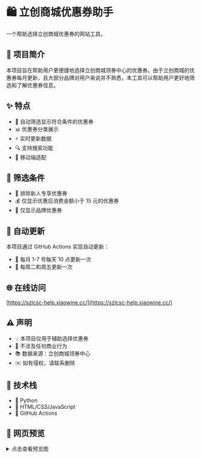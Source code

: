 # 🛍️ 立创商城优惠券助手

一个帮助选择立创商城优惠券的网站工具。

## 📝 项目简介

本项目旨在帮助用户更便捷地选择立创商城领券中心的优惠券。由于立创商城的优惠券每月更新，且大部分品牌对用户来说并不熟悉，本工具可以帮助用户更好地筛选和了解优惠券信息。

## ✨ 特点

- 🔄 自动筛选显示符合条件的优惠券
- 📊 优惠券分类展示
- ⚡ 实时更新数据
- 🔍 支持搜索功能
- 📱 移动端适配

## 🎯 筛选条件

- 🚫 排除新人专享优惠券
- 💰 仅显示优惠后消费金额小于 15 元的优惠券
- 🏢 仅显示品牌优惠券

## 🤖 自动更新

本项目通过 GitHub Actions 实现自动更新：

- 📅 每月 1-7 号每天 10 点更新一次
- 🔄 每周二和周五更新一次

## 🌐 在线访问

[https://szlcsc-help.xiaowine.cc/](https://szlcsc-help.xiaowine.cc/)

## ⚠️ 声明

- 💡 本项目仅用于辅助选择优惠券
- 🤝 不涉及任何商业行为
- 📚 数据来源：立创商城领券中心
- ✉️ 如有侵权，请联系删除

## 🔧 技术栈

- 🐍 Python
- 🎨 HTML/CSS/JavaScript
- 🔄 GitHub Actions

## 📱 网页预览

<details>
<summary>点击查看预览图</summary>

<img src="/pic/preview1.png" alt="网页预览1" width="800"/>
<img src="/pic/preview2.png" alt="网页预览2" width="800"/>

## 📊 项目统计

[![Star History Chart](https://api.star-history.com/svg?repos=xiaowine/szlcsc-help&type=Timeline)](https://star-history.com/#xiaowine/szlcsc-help&Timeline)
